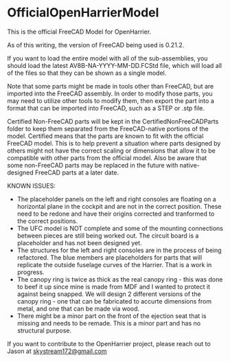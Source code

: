 # OfficialOpenHarrierModel
This is the official FreeCAD Model for OpenHarrier.

As of this writing, the version of FreeCAD being used is 0.21.2.

If you want to load the entire model with all of the sub-assemblies,
you should load the latest AV8B-NA-YYYY-MM-DD.FCStd file, which will load
all of the files so that they can be shown as a single model.

Note that some parts might be made in tools other than FreeCAD, but are
imported into the FreeCAD assembly.  In order to modify those parts, you
may need to utilize other tools to modify them, then export the part into 
a format that can be imported into FreeCAD, such as a STEP or .stp file.

Certified Non-FreeCAD parts will be kept in the CertifiedNonFreeCADParts folder to keep them separated
from the FreeCAD-native portions of the model. Certified means that the parts are known to fit with 
the official FreeCAD model.  This is to help prevent a situation where parts designed by others might not
have the correct scaling or dimensions that allow it to be compatible with other parts from the official model.
Also be aware that some non-FreeCAD parts may be replaced in the future with 
native-designed FreeCAD parts at a later date.

KNOWN ISSUES:
* The placeholder panels on the left and right consoles are floating on a horizontal plane in the cockpit and are not in the correct position.  These need to be redone and have their origins corrected and tranformed to the correct positions.
* The UFC model is NOT complete and some of the mounting connections between pieces are still being worked out.  The circuit board is a placeholder and has not been designed yet.
* The structures for the left and right consoles are in the process of being refactored.  The blue members are placeholders for parts that will replicate the outside fuselage curves of the Harrier.  That is a work in progress.
* The canopy ring is twice as thick as the real canopy ring - this was done to beef it up since mine is made from MDF and I wanted to protect it against being snapped. We will design 2 different versions of the canopy ring - one that can be fabricated to accurte dimensions from metal, and one that can be made via wood.
* There might be a minor part on the front of the ejection seat that is missing and needs to be remade.  This is a minor part and has no structural purpose.

If you want to contribute to the OpenHarrier project, please reach out
to Jason at skystream172@gmail.com

